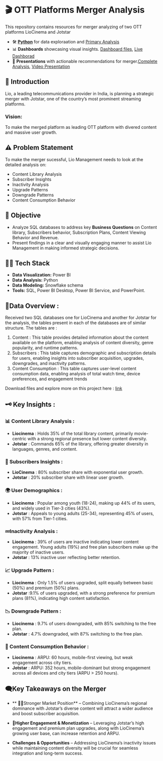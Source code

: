 # 🎬 OTT Platforms Merger Analysis 

This repository contains resources for merger analyzing of two OTT platforms LioCinema and Jotstar

- 🛠️ [**Python**](https://github.com/PunamGodugula/OTT-Market-Meger-Analysis/tree/main/Python%20files) for data exploraation and [Primary Analysis](https://github.com/PunamGodugula/OTT-Merger/tree/main/Python%20files)
- 📊 **Dashboards** showcasing visual insights. [Dashboard files](https://github.com/PunamGodugula/OTT-Market-Meger-Analysis/tree/main/PowerBI%20Dasboard), [Live Dashborad](https://app.powerbi.com/view?r=eyJrIjoiOTQ2MjNiOTAtMTYzYy00YTNmLWEyYzAtM2M2NTNmOGMxOTM5IiwidCI6ImM2ZTU0OWIzLTVmNDUtNDAzMi1hYWU5LWQ0MjQ0ZGM1YjJjNCJ9&pageName=66003f1609d930b3aabc)
- 📑 **Presentations** with actionable recommendations for merger.[Complete Analysis](https://github.com/PunamGodugula/OTT-Market-Meger-Analysis/blob/main/liojotstar_primary_secondary_analysis.pdf), [Video Presentation](https://youtu.be/ejMtdmA9LFY)

## 📝 Introduction  
Lio, a leading telecommunications provider in India, is planning a strategic merger with Jotstar, one of the country’s most prominent streaming platforms.

### Vision:  
To make the merged platform as leading OTT platform with divered content and massive user growth.

## ⚠️ Problem Statement  
 To make the merger sucessful, Lio Management needs to look at the detailed analysis on:

- Content Library Analysis 
- Subscriber Insights
- Inactivity Analysis
- Upgrade Patterns
- Downgrade Patterns
- Content Consumption Behavior

## 🎯 Objective  
- Analyze SQL databases to address key **Business Questions** on Content library, Subscribers behavior, Subscription Plans, Content Viewing Behavior and Revenue.  
- Present findings in a clear and visually engaging manner to assist Lio Management in making informed strategic decisions.  

## 👩‍💻 Tech Stack  
- **Data Visualization:** Power BI  
- **Data Analysis:** Python  
- **Data Modeling:** Snowflake schema  
- **Tools:**  SQL, Power BI Desktop, Power BI Service, and PowerPoint.

## 🫙Data Overview :
Received two SQL databases one for LioCinema and another for Jotstar for the analysis, the tables present in each of the databases are of similar structure.
The tables are :
1. Content : This table provides detailed information about the content available on the platform, enabling analysis of content diversity, genre popularity, and runtime patterns.
2. Subscribers : This table captures demographic and subscription details for users, enabling insights into subscriber acquisition, upgrades, downgrades, and inactivity patterns.
3. Content Consumption :  This table captures user-level content consumption data, enabling analysis of total watch time, device preferences, and engagement trends

Download files and explore more on this project here : [link](https://codebasics.io/challenge/codebasics-resume-project-challenge#uploadSuccess17)

## 🗝️ Key Insights : 
### 📊 Content Library Analysis :
  - **Liocinema** : Holds 35% of the total library content, primarily movie-centric with a strong regional presence but lower content diversity.
  - **Jotstar** : Commands 65% of the library, offering greater diversity in languages, genres, and content.

### 👥 Subscribers Insights :
- **LioCinema** : 80% subscriber share with exponential user growth.
- **Jotstar** : 20% subscriber share with linear user growth.
  
### 🌍 User Demographics : 
- **Liocinema** : Popular among youth (18-24), making up 44% of its users, and widely used in Tier-3 cities (43%).
- **Jotstar** : Appeals to young adults (25-34), representing 45% of users, with 57% from Tier-1 cities.

### 💤Inactivity Analysis :
- **Liocinema** : 39% of users are inactive indicating lower content engagement. Young adults (19%) and free plan subscribers make up the majority of inactive users.
- **Jotstar** : 13% inactive user reflecting better retention.

### 📈 Upgrade Pattern : 
- **Liocinema** : Only 1.5% of users upgraded, split equally between basic (50%) and premium (50%) plans.
- **Jotstar** :9.1% of users upgraded, with a strong preference for premium plans (81%), indicating high content satisfaction.

### 📉 Downgrade Pattern : 
- **Liocinema** : 9.7% of users downgraded, with 85% switching to the free plan. 
- **Jotstar** : 4.7% downgraded, with 87% switching to the free plan.

### 🎥 Content Consumption Behavior : 
- **Liocinema** : ARPU: 60 hours, mobile-first viewing, but weak engagement across city tiers.
- **Jotstar** : ARPU: 352 hours, mobile-dominant but strong engagement across all devices and city tiers (ARPU > 250 hours).

## 🗨️Key Takeaways on the Merger
- ** 💪🏻Stronger Market Position** – Combining LioCinema’s regional dominance with Jotstar’s diverse content will attract a wider audience and boost subscriber acquisition.
  
- **🚀Higher Engagement & Monetization** – Leveraging Jotstar’s high engagement and premium plan upgrades, along with LioCinema’s growing user base, can increase retention and ARPU.
  
- **Challenges & Opportunities** – Addressing LioCinema’s inactivity issues while maintaining content diversity will be crucial for seamless integration and long-term success.


  
